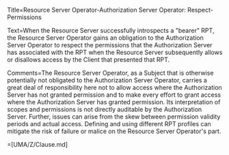Title=Resource Server Operator-Authorization Server Operator: Respect-Permissions

Text=When the Resource Server successfully introspects a "bearer" RPT, the Resource Server Operator gains an obligation to the Authorization Server Operator to respect the permissions that the Authorization Server has associated with the RPT when the Resource Server subsequently allows or disallows access by the Client that presented that RPT.

Comments=The Resource Server Operator, as a Subject that is otherwise potentially not obligated to the Authorization Server Operator, carries a great deal of responsibility here not to allow access where the Authorization Server has not granted permission and to make every effort to grant access where the Authorization Server has granted permission. Its interpretation of scopes and permissions is not directly auditable by the Authorization Server. Further, issues can arise from the skew between permission validity periods and actual access. Defining and using different RPT profiles can mitigate the risk of failure or malice on the Resource Server Operator's part.

=[UMA/Z/Clause.md]

